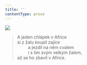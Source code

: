 ```yaml
---
title: ''
contentType: prose
---
```


![](../Images/071.jpg)

> A jeden chlápek v Africe  
> si z žalu koupil zajíce  
>          a jezdil na něm cvalem  
>          i s tím svým velkým žalem,  
> až se ho zbavil v Africe.
